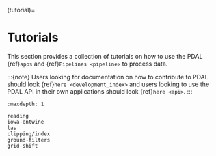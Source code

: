 (tutorial)=

# Tutorials

This section provides a collection of tutorials on how to use the PDAL
{ref}`apps` and {ref}`Pipelines <pipeline>` to process data.

:::{note}
Users looking for documentation on how to contribute to PDAL should look
{ref}`here <development_index>` and users looking to use the PDAL API in
their own applications should look {ref}`here <api>`.
:::

```{toctree}
:maxdepth: 1

reading
iowa-entwine
las
clipping/index
ground-filters
grid-shift
```
